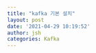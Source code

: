 ```yaml
---
title: "kafka 기본 설치"
layout: post
date: '2021-04-29 10:19:52'
author: jsh
categories: Kafka
---
```


